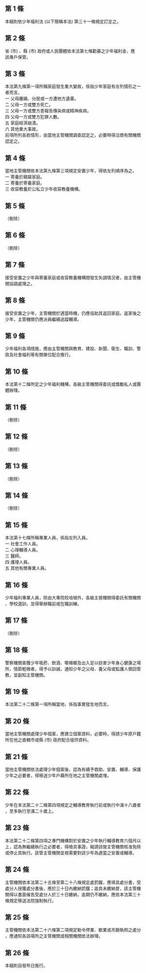 第 1 條
-------
本細則依少年福利法 (以下簡稱本法) 第三十一條規定訂定之。

第 2 條
-------
省 (市) 、縣 (市) 政府或人民團體依本法第七條勸募之少年福利金，應  
該專戶保管。

第 3 條
-------
本法第九條第一項所稱家庭發生重大變故，係指少年家庭有左列情形之一  
者而言。  
一  父母離婚、分居或一方遭他方遺棄。  
二  父母一方或雙方死亡。  
三  父母一方或雙方患報告傳染病或精神疾病。  
四  父母一方或雙方犯罪人數。  
五  家庭經濟崩漬。  
六  其他重大事故。  
前項所列各款情形，由當地主管機關調查認定之，必要時得洽商有關機關  
認定之。

第 4 條
-------
當地主管機關依本法第九條第三項規定安置少年，得依左列順序為之。  
一  寄養於親屬家庭。  
二  寄養於寄養家庭。  
三  收容教養於公私立少年收容教養機構。

第 5 條
-------
（刪除）

第 6 條
-------
（刪除）

第 7 條
-------
接受安置之少年與寄養家庭或收容教養機構間發生失調情況者，由主管機  
關協調處理之。

第 8 條
-------
接受安置之少年，主管機關於適當時機，仍應協助其返回家庭。返家後之  
少年，主管機關仍應派員繼續追蹤輔導。

第 9 條
-------
少年福利各項措施，應由主管機關與教育、建設、新聞、衛生、職訓、警  
政及社會福利等有關單位配合推行。

第 10 條
--------
本法第十二條所定之少年福利機構，各級主管機關得委託或獎勵私人或團  
體辦理。

第 11 條
--------
（刪除）

第 12 條
--------
（刪除）

第 13 條
--------
（刪除）

第 14 條
--------
（刪除）

第 15 條
--------
本法第十七條所稱專業人員，係指左列入員。  
一  社會工作人員。  
二  心理輔導人員。  
三  醫師。  
四  護理人員。  
五  其他有關專業人員。

第 16 條
--------
少年福利專業人員，除由大專院校培植外，各級主營機關得委託有關機關  
、學校選訓，並得舉辦職前或在職訓練。

第 17 條
--------
（刪除）

第 18 條
--------
警察機關查獲少年吸菸、飲酒、嚼檳榔及出入足以妨害少年身心健康之場  
所，情節輕微者，得予以訓誡，通知少年之父母、養父母或監護人領回管  
教，並副知主管機關。

第 19 條
--------
本法第二十二條第一項所稱當地，係指事實發生地而言。

第 20 條
--------
當地主管機關處理少年個案，應建立個案資料，必要時，得請少年原戶籍  
所在他之直轄市或縣 (市) 政府配合堤供資料。

第 21 條
--------
當他主管機關依法處理少年個案後，認為有續予救助、安置、輔導、保護  
少年之必要者，得移送少年戶藉所在地之主管機關處埋。

第 22 條
--------
少年在本法第二十二條第四項規定之輔導教育執行前或執行中滿十八歲者  
，至多執行至滿二十歲上。

第 23 條
--------
本法第二十二條第四項之專門機構對於安置之少年執行輔導教育六個月以  
上，認為無繼續執行之必要者，得檢具事證，報請該營主管機關核准免除  
或停止其執行。該管主管機關並視需要對該少年為適當之安置或輔導。

第 24 條
--------
主管機關依本法第二十五條至第二十八條規定處罰鍰，應填具處分書，受  
處分人授獲處分書後，應於三十日內繳納罰鍰；逾具未繳納昔，該主管機  
關得以書面催告受處分人於三十日繳納，逾期仍不繳納，應依本法第三十  
條規定移送法院強制執行。

第 25 條
--------
主管機關依本法第二十六條第二項規定勒令停業、歇業或吊銷執照之處分  
，應通知各該場所之主管機關或相關機關依法辦理。

第 26 條
--------
本細則自發布日施行。

